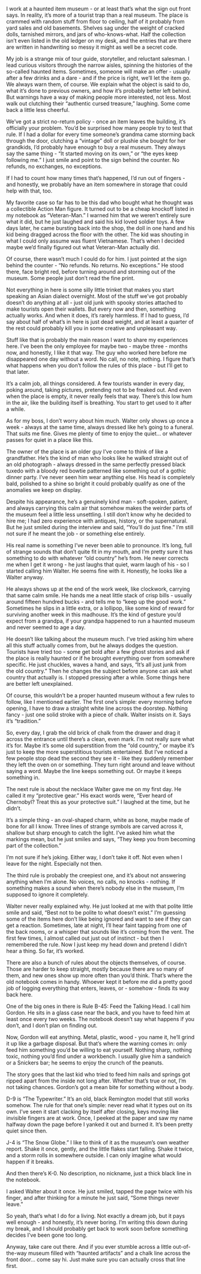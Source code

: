 I work at a haunted item museum - or at least that’s what the sign out front says. In reality, it’s more of a tourist trap than a real museum. The place is crammed with random stuff from floor to ceiling, half of it probably from yard sales and old basements. Shelves sag under the weight of cracked dolls, tarnished mirrors, and jars of who-knows-what. Half the collection isn’t even listed in the old ledger on my desk, and the entries that are there are written in handwriting so messy it might as well be a secret code.

My job is a strange mix of tour guide, storyteller, and reluctant salesman. I lead curious visitors through the narrow aisles, spinning the histories of the so-called haunted items. Sometimes, someone will make an offer - usually after a few drinks and a dare - and if the price is right, we’ll let the item go. We always warn them, of course. We explain what the object is said to do, what it’s done to previous owners, and how it’s probably better left behind. But warnings have a way of making people more interested, not less. Most walk out clutching their “authentic cursed treasure,” laughing. Some come back a little less cheerful.

We’ve got a strict no-return policy - once an item leaves the building, it’s officially your problem. You’d be surprised how many people try to test that rule. If I had a dollar for every time someone’s grandma came storming back through the door, clutching a “vintage” doll or plushie she bought for her grandkids, I’d probably have enough to buy a real museum. They always say the same thing - “It started moving on its own,” or “the eyes keep following me.” I just smile and point to the sign behind the counter. No refunds, no exchanges, no exceptions.

If I had to count how many times that’s happened, I’d run out of fingers - and honestly, we probably have an item somewhere in storage that could help with that, too.

My favorite case so far has to be this dad who bought what he thought was a collectible Action Man figure. It turned out to be a cheap knockoff listed in my notebook as “Veteran-Man.” I warned him that we weren’t entirely sure what it did, but he just laughed and said his kid loved soldier toys. A few days later, he came bursting back into the shop, the doll in one hand and his kid being dragged across the floor with the other. The kid was shouting in what I could only assume was fluent Vietnamese. That’s when I decided maybe we’d finally figured out what Veteran-Man actually did.

Of course, there wasn’t much I could do for him. I just pointed at the sign behind the counter - “No refunds. No returns. No exceptions.” He stood there, face bright red, before turning around and storming out of the museum. Some people just don’t read the fine print.

Not everything in here is some silly little trinket that makes you start speaking an Asian dialect overnight. Most of the stuff we’ve got probably doesn’t do anything at all - just old junk with spooky stories attached to make tourists open their wallets. But every now and then, something actually works. And when it does, it’s rarely harmless. If I had to guess, I’d say about half of what’s in here is just dead weight, and at least a quarter of the rest could probably kill you in some creative and unpleasant way.

Stuff like that is probably the main reason I want to share my experiences here. I’ve been the only employee for maybe two - maybe three - months now, and honestly, I like it that way. The guy who worked here before me disappeared one day without a word. No call, no note, nothing. I figure that’s what happens when you don’t follow the rules of this place - but I’ll get to that later.

It’s a calm job, all things considered. A few tourists wander in every day, poking around, taking pictures, pretending not to be freaked out. And even when the place is empty, it never really feels that way. There’s this low hum in the air, like the building itself is breathing. You start to get used to it after a while.

As for my boss, I don’t worry about him much. Walter only shows up once a week - always at the same time, always dressed like he’s going to a funeral. That suits me fine. Gives me plenty of time to enjoy the quiet… or whatever passes for quiet in a place like this.

The owner of the place is an older guy I’ve come to think of like a grandfather. He’s the kind of man who looks like he walked straight out of an old photograph - always dressed in the same perfectly pressed black tuxedo with a bloody red bowtie patterned like something out of a gothic dinner party. I’ve never seen him wear anything else. His head is completely bald, polished to a shine so bright it could probably qualify as one of the anomalies we keep on display.

Despite his appearance, he’s a genuinely kind man - soft-spoken, patient, and always carrying this calm air that somehow makes the weirder parts of the museum feel a little less unsettling. I still don’t know why he decided to hire me; I had zero experience with antiques, history, or the supernatural. But he just smiled during the interview and said, “You’ll do just fine.” I’m still not sure if he meant the job - or something else entirely.

His real name is something I’ve never been able to pronounce. It’s long, full of strange sounds that don’t quite fit in my mouth, and I’m pretty sure it has something to do with whatever “old country” he’s from. He never corrects me when I get it wrong - he just laughs that quiet, warm laugh of his - so I started calling him Walter. He seems fine with it. Honestly, he looks like a Walter anyway.

He always shows up at the end of the work week, like clockwork, carrying that same calm smile. He hands me a neat little stack of crisp bills - usually around fifteen hundred bucks - and tells me to “keep up the good work.” Sometimes he slips in a little extra, or a lollipop, like some kind of reward for surviving another week in this madhouse. It’s the kind of gesture you’d expect from a grandpa, if your grandpa happened to run a haunted museum and never seemed to age a day.

He doesn’t like talking about the museum much. I’ve tried asking him where all this stuff actually comes from, but he always dodges the question. Tourists have tried too - some get bold after a few ghost stories and ask if the place is really haunted or if he brought everything over from somewhere specific. He just chuckles, waves a hand, and says, “It’s all just junk from the old country.” Then he changes the subject before anyone can ask what country that actually is. I stopped pressing after a while. Some things here are better left unexplained.





Of course, this wouldn’t be a proper haunted museum without a few rules to follow, like I mentioned earlier. The first one’s simple: every morning before opening, I have to draw a straight white line across the doorstep. Nothing fancy - just one solid stroke with a piece of chalk. Walter insists on it. Says it’s “tradition.”

So, every day, I grab the old brick of chalk from the drawer and drag it across the entrance until there’s a clean, even mark. I’m not really sure what it’s for. Maybe it’s some old superstition from the “old country,” or maybe it’s just to keep the more superstitious tourists entertained. But I’ve noticed a few people stop dead the second they see it - like they suddenly remember they left the oven on or something. They turn right around and leave without saying a word. Maybe the line keeps something out. Or maybe it keeps something in.

The next rule is about the necklace Walter gave me on my first day. He called it my “protective gear.” His exact words were, “Ever heard of Chernobyl? Treat this as your protective suit.” I laughed at the time, but he didn’t.

It’s a simple thing - an oval-shaped charm, white as bone, maybe made of bone for all I know. Three lines of strange symbols are carved across it, shallow but sharp enough to catch the light. I’ve asked him what the markings mean, but he just smiles and says, “They keep you from becoming part of the collection.”

I’m not sure if he’s joking. Either way, I don’t take it off. Not even when I leave for the night. Especially not then.

The third rule is probably the creepiest one, and it’s about not answering anything when I’m alone. No voices, no calls, no knocks - nothing. If something makes a sound when there’s nobody else in the museum, I’m supposed to ignore it completely.

Walter never really explained why. He just looked at me with that polite little smile and said, “Best not to be polite to what doesn’t exist.” I’m guessing some of the items here don’t like being ignored and want to see if they can get a reaction. Sometimes, late at night, I’ll hear faint tapping from one of the back rooms, or a whisper that sounds like it’s coming from the vent. The first few times, I almost called out just out of instinct - but then I remembered the rule. Now I just keep my head down and pretend I didn’t hear a thing. So far, it’s worked.

There are also a bunch of rules about the objects themselves, of course. Those are harder to keep straight, mostly because there are so many of them, and new ones show up more often than you’d think. That’s where the old notebook comes in handy. Whoever kept it before me did a pretty good job of logging everything that enters, leaves, or - somehow - finds its way back here.

One of the big ones in there is Rule B-45: Feed the Talking Head. I call him Gordon. He sits in a glass case near the back, and you have to feed him at least once every two weeks. The notebook doesn’t say what happens if you don’t, and I don’t plan on finding out.

Now, Gordon will eat anything. Metal, plastic, wood - you name it, he’ll grind it up like a garbage disposal. But that’s where the warning comes in: only feed him something you’d be willing to eat yourself. Nothing sharp, nothing toxic, nothing you’d find under a workbench. I usually give him a sandwich or a Snickers bar; he seems to enjoy the crunch of the peanuts.

The story goes that the last kid who tried to feed him nails and springs got ripped apart from the inside not long after. Whether that’s true or not, I’m not taking chances. Gordon’s got a mean bite for something without a body.

D-9 is “The Typewriter.” It’s an old, black Remington model that still works somehow. The rule for that one’s simple: never read what it types out on its own. I’ve seen it start clacking by itself after closing, keys moving like invisible fingers are at work. Once, I peeked at the paper and saw my name halfway down the page before I yanked it out and burned it. It’s been pretty quiet since then.

J-4 is “The Snow Globe.” I like to think of it as the museum’s own weather report. Shake it once, gently, and the little flakes start falling. Shake it twice, and a storm rolls in somewhere outside. I can only imagine what would happen if it breaks.

And then there’s K-0. No description, no nickname, just a thick black line in the notebook.

I asked Walter about it once. He just smiled, tapped the page twice with his finger, and after thinking for a minute he just said, “Some things never leave.”

So yeah, that’s what I do for a living. Not exactly a dream job, but it pays well enough - and honestly, it’s never boring. I’m writing this down during my break, and I should probably get back to work soon before something decides I’ve been gone too long.

Anyway, take care out there. And if you ever stumble across a little out-of-the-way museum filled with “haunted artifacts” and a chalk line across the front door… come say hi. Just make sure you can actually cross that line first.

